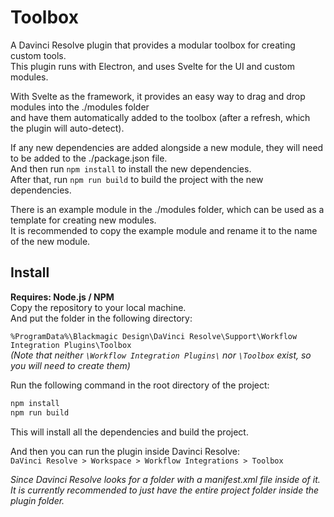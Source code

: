 # Toolbox

A Davinci Resolve plugin that provides a modular toolbox for creating custom tools.  
This plugin runs with Electron, and uses Svelte for the UI and custom modules.  

With Svelte as the framework, it provides an easy way to drag and drop modules into the ./modules folder  
and have them automatically added to the toolbox (after a refresh, which the plugin will auto-detect).  

If any new dependencies are added alongside a new module, they will need to be added to the ./package.json file.  
And then run `npm install` to install the new dependencies.  
After that, run `npm run build` to build the project with the new dependencies.  

There is an example module in the ./modules folder, which can be used as a template for creating new modules.  
It is recommended to copy the example module and rename it to the name of the new module.  

## Install

**Requires: Node.js / NPM**  
Copy the repository to your local machine.  
And put the folder in the following directory:  

`%ProgramData%\Blackmagic Design\DaVinci Resolve\Support\Workflow Integration Plugins\Toolbox`  
*(Note that neither `\Workflow Integration Plugins\` nor `\Toolbox` exist, so you will need to create them)*  

Run the following command in the root directory of the project:  

```bash  
npm install  
npm run build  
```  

This will install all the dependencies and build the project.  

And then you can run the plugin inside Davinci Resolve:  
`DaVinci Resolve > Workspace > Workflow Integrations > Toolbox`  

*Since Davinci Resolve looks for a folder with a manifest.xml file inside of it.  
It is currently recommended to just have the entire project folder inside the plugin folder.*  

